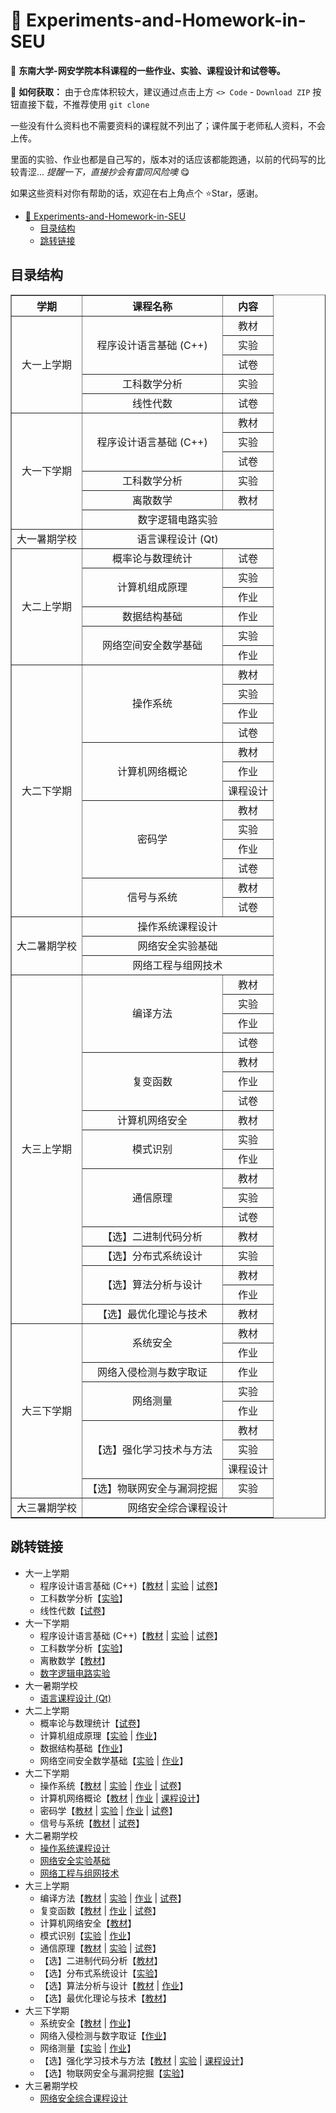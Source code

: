 # :book: Experiments-and-Homework-in-SEU

:pencil: **东南大学-网安学院本科课程的一些作业、实验、课程设计和试卷等。**

:monocle_face: **如何获取：** 由于仓库体积较大，建议通过点击上方 `<> Code` - `Download ZIP` 按钮直接下载，不推荐使用 `git clone`

一些没有什么资料也不需要资料的课程就不列出了；课件属于老师私人资料，不会上传。

里面的实验、作业也都是自己写的，版本对的话应该都能跑通，以前的代码写的比较青涩… *提醒一下，直接抄会有雷同风险噢* :yum:

如果这些资料对你有帮助的话，欢迎在右上角点个 :star:Star，感谢。

- [:book: Experiments-and-Homework-in-SEU](#book-experiments-and-homework-in-seu)
  - [目录结构](#目录结构)
  - [跳转链接](#跳转链接)

## 目录结构

<table border="1" widtd="500px" cellspacing="10" align="center">

<tr>
    <th align="center">学期</th>
    <th align="center">课程名称</th>
    <th align="center">内容</th>
</tr>

<tr align="center">
  <td rowspan="5">大一上学期</td>
  <td rowspan="3">程序设计语言基础 (C++)</td>
  <td>教材</td>
</tr>
<tr align="center">
  <td>实验</td>
</tr>
<tr align="center">
  <td>试卷</td>
</tr>
<tr align="center">
  <td>工科数学分析</td>
  <td>实验</td>
</tr>
<tr align="center">
  <td>线性代数</td>
  <td>试卷</td>
</tr>

<tr align="center">
  <td rowspan="6">大一下学期</td>
  <td rowspan="3">程序设计语言基础 (C++)</td>
  <td>教材</td>
</tr>
<tr align="center">
  <td>实验</td>
</tr>
<tr align="center">
  <td>试卷</td>
</tr>
<tr align="center">
  <td>工科数学分析</td>
  <td>实验</td>
</tr>
<tr align="center">
  <td>离散数学</td>
  <td>教材</td>
</tr>
<tr align="center">
  <td colspan="2">数字逻辑电路实验</td>
</tr>

<tr align="center">
  <td>大一暑期学校</td>
  <td colspan="2">语言课程设计 (Qt)</td>
</tr>

<tr align="center">
  <td rowspan="6">大二上学期</td>
  <td>概率论与数理统计</td>
  <td>试卷</td>
</tr>
<tr align="center">
  <td rowspan="2">计算机组成原理</td>
  <td>实验</td>
</tr>
<tr align="center">
  <td>作业</td>
</tr>
<tr align="center">
  <td>数据结构基础</td>
  <td>作业</td>
</tr>
<tr align="center">
  <td rowspan="2">网络空间安全数学基础</td>
  <td>实验</td>
</tr>
<tr align="center">
  <td>作业</td>
</tr>

<tr align="center">
  <td rowspan="13">大二下学期</td>
  <td rowspan="4">操作系统</td>
  <td>教材</td>
</tr>
<tr align="center">
  <td>实验</td>
</tr>
<tr align="center">
  <td>作业</td>
</tr>
<tr align="center">
  <td>试卷</td>
</tr>
<tr align="center">
  <td rowspan="3">计算机网络概论</td>
  <td>教材</td>
</tr>
<tr align="center">
  <td>作业</td>
</tr>
<tr align="center">
  <td>课程设计</td>
</tr>
<tr align="center">
  <td rowspan="4">密码学</td>
  <td>教材</td>
</tr>
<tr align="center">
  <td>实验</td>
</tr>
<tr align="center">
  <td>作业</td>
</tr>
<tr align="center">
  <td>试卷</td>
</tr>
<tr align="center">
  <td rowspan="2">信号与系统</td>
  <td>教材</td>
</tr>
<tr align="center">
  <td>试卷</td>
</tr>

<tr align="center">
  <td rowspan="3">大二暑期学校</td>
  <td colspan="2">操作系统课程设计</td>
</tr>
<tr align="center">
  <td colspan="2">网络安全实验基础</td>
</tr>
<tr align="center">
  <td colspan="2">网络工程与组网技术</td>
</tr>

<tr align="center">
  <td rowspan="18">大三上学期</td>
  <td rowspan="4">编译方法</td>
  <td>教材</td>
</tr>
<tr align="center">
  <td>实验</td>
</tr>
<tr align="center">
  <td>作业</td>
</tr>
<tr align="center">
  <td>试卷</td>
</tr>
<tr align="center">
  <td rowspan="3">复变函数</td>
  <td>教材</td>
</tr>
<tr align="center">
  <td>作业</td>
</tr>
<tr align="center">
  <td>试卷</td>
</tr>
<tr align="center">
  <td>计算机网络安全</td>
  <td>教材</td>
</tr>
<tr align="center">
  <td rowspan="2">模式识别</td>
  <td>实验</td>
</tr>
<tr align="center">
  <td>作业</td>
</tr>
<tr align="center">
  <td rowspan="3">通信原理</td>
  <td>教材</td>
</tr>
<tr align="center">
  <td>实验</td>
</tr>
<tr align="center">
  <td>试卷</td>
</tr>
<tr align="center">
  <td>【选】二进制代码分析</td>
  <td>教材</td>
</tr>
<tr align="center">
  <td>【选】分布式系统设计</td>
  <td>实验</td>
</tr>
<tr align="center">
  <td rowspan="2">【选】算法分析与设计</td>
  <td>教材</td>
</tr>
<tr align="center">
  <td>作业</td>
</tr>
<tr align="center">
  <td>【选】最优化理论与技术</td>
  <td>教材</td>
</tr>

<tr align="center">
  <td rowspan="9">大三下学期</td>
  <td rowspan="2">系统安全</td>
  <td>教材</td>
</tr>
<tr align="center">
  <td>作业</td>
</tr>
<tr align="center">
  <td rowspan="1">网络入侵检测与数字取证</td>
  <td>作业</td>
</tr>
<tr align="center">
  <td rowspan="2">网络测量</td>
  <td>实验</td>
</tr>
<tr align="center">
  <td>作业</td>
</tr>
<tr align="center">
  <td rowspan="3">【选】强化学习技术与方法</td>
  <td>教材</td>
</tr>
<tr align="center">
  <td>实验</td>
</tr>
<tr align="center">
  <td>课程设计</td>
</tr>
<tr align="center">
  <td>【选】物联网安全与漏洞挖掘</td>
  <td>实验</td>
</tr>

<tr align="center">
  <td rowspan="9">大三暑期学校</td>
  <td colspan="2">网络安全综合课程设计</td>
</tr>
</table>

## 跳转链接

- 大一上学期
  - 程序设计语言基础 (C++)【[教材](./0-大一上学期/程序设计语言基础(C++)/教材) | [实验](./0-大一上学期/程序设计语言基础(C++)/实验) | [试卷](./0-大一上学期/程序设计语言基础(C++)/试卷)】
  - 工科数学分析【[实验](./0-大一上学期/工科数学分析/实验)】
  - 线性代数【[试卷](./0-大一上学期/线性代数/试卷)】
- 大一下学期
  - 程序设计语言基础 (C++)【[教材](./0-大一上学期/程序设计语言基础(C++)/教材) | [实验](./1-大一下学期/程序设计语言基础(C++)/实验) | [试卷](./1-大一下学期/程序设计语言基础(C++)/试卷)】
  - 工科数学分析【[实验](./1-大一下学期/工科数学分析/实验)】
  - 离散数学【[教材](./1-大一下学期/离散数学/教材)】
  - [数字逻辑电路实验](./1-大一下学期/数字逻辑电路实验)
- 大一暑期学校
  - [语言课程设计 (Qt)](./2-大一暑期学校/语言课程设计(Qt))
- 大二上学期
  - 概率论与数理统计【[试卷](./3-大二上学期/概率论与数理统计/试卷)】
  - 计算机组成原理【[实验](./3-大二上学期/计算机组成原理/实验) | [作业](./3-大二上学期/计算机组成原理/作业)】
  - 数据结构基础【[作业](./3-大二上学期/数据结构基础/作业)】
  - 网络空间安全数学基础【[实验](./3-大二上学期/网络空间安全数学基础/实验) | [作业](./3-大二上学期/网络空间安全数学基础/作业)】
- 大二下学期
  - 操作系统【[教材](./4-大二下学期/操作系统/教材) | [实验](./4-大二下学期/操作系统/实验) | [作业](./4-大二下学期/操作系统/作业) | [试卷](./4-大二下学期/操作系统/试卷)】
  - 计算机网络概论【[教材](./4-大二下学期/计算机网络概论/教材) | [作业](./4-大二下学期/计算机网络概论/作业) | [课程设计](./4-大二下学期/计算机网络概论/课程设计)】
  - 密码学【[教材](./4-大二下学期/密码学/教材) | [实验](./4-大二下学期/密码学/实验) | [作业](./4-大二下学期/密码学/作业) | [试卷](./4-大二下学期/密码学/试卷)】
  - 信号与系统【[教材](./4-大二下学期/信号与系统/教材) | [试卷](./4-大二下学期/信号与系统/试卷)】
- 大二暑期学校
  - [操作系统课程设计](./5-大二暑期学校/操作系统课程设计)
  - [网络安全实验基础](./5-大二暑期学校/网络安全实验基础)
  - [网络工程与组网技术](./5-大二暑期学校/网络工程与组网技术)
- 大三上学期
  - 编译方法【[教材](./6-大三上学期/编译方法/教材) | [实验](./6-大三上学期/编译方法/实验) | [作业](./6-大三上学期/编译方法/作业) | [试卷](./6-大三上学期/编译方法/试卷)】
  - 复变函数【[教材](./6-大三上学期/复变函数/教材) | [作业](./6-大三上学期/复变函数/作业) | [试卷](./6-大三上学期/复变函数/试卷)】
  - 计算机网络安全【[教材](./6-大三上学期/计算机网络安全/教材)】
  - 模式识别【[实验](./6-大三上学期/模式识别/实验) | [作业](./6-大三上学期/模式识别/作业)】
  - 通信原理【[教材](./6-大三上学期/通信原理/教材) | [实验](./6-大三上学期/通信原理/实验) | [试卷](./6-大三上学期/通信原理/试卷)】
  - 【选】二进制代码分析【[教材](./6-大三上学期/【选】二进制代码分析/教材)】
  - 【选】分布式系统设计【[实验](./6-大三上学期/【选】分布式系统设计/实验)】
  - 【选】算法分析与设计【[教材](./6-大三上学期/【选】算法分析与设计/教材) | [作业](./6-大三上学期/【选】算法分析与设计/作业)】
  - 【选】最优化理论与技术【[教材](./6-大三上学期/【选】最优化理论与技术/教材)】
- 大三下学期
  - 系统安全【[教材](./7-大三下学期/系统安全/教材) | [作业](./7-大三下学期/系统安全/作业)】
  - 网络入侵检测与数字取证【[作业](./7-大三下学期/网络入侵检测与数字取证/作业)】
  - 网络测量【[实验](./7-大三下学期/网络测量/实验) | [作业](./7-大三下学期/网络测量/作业)】
  - 【选】强化学习技术与方法【[教材](./7-大三下学期/【选】强化学习技术与方法/教材) | [实验](./7-大三下学期/【选】强化学习技术与方法/实验) | [课程设计](./7-大三下学期/【选】强化学习技术与方法/课程设计)】
  - 【选】物联网安全与漏洞挖掘【[实验](./7-大三下学期/【选】物联网安全与漏洞挖掘/实验)】
- 大三暑期学校
  - [网络安全综合课程设计](./8-大三暑期学校/网络安全综合课程设计)

